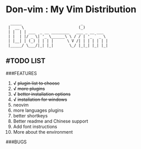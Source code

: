 # Don-vim : My Vim Distribution
      _____                          _
     |  __ \                        (_)
     | |  | | ___  _ __ ________   ___ _ __ ___
     | |  | |/ _ \| '_ \______\ \ / / | '_ ` _ \
     | |__| | (_) | | | |      \ V /| | | | | | |
     |_____/ \___/|_| |_|       \_/ |_|_| |_| |_|

#TODO LIST
---
###FEATURES
1. **√** ~~plugin list to choose~~
2. **√** ~~more plugins~~
3. **√** ~~better installation options~~
4. **√** ~~installation for windows~~
5. neovim
6. more languages plugins
7. better shortkeys
8. Better readme and Chinese support
9. Add font instructions
10. More about the environment

###BUGS
